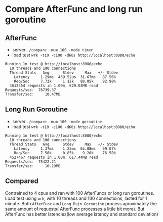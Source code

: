 # Compare AfterFunc and long run goroutine
## AfterFunc
* server `./compare -num 100 -mode timer`
* load test `wrk -t10 -c100 -d60s http://localhost:8080/echo`

```
Running 1m test @ http://localhost:8080/echo
  10 threads and 100 connections
  Thread Stats   Avg      Stdev     Max   +/- Stdev
    Latency     1.29ms  439.52us  31.67ms   87.56%
    Req/Sec     7.72k     1.12k   80.05k    92.90%
  4612454 requests in 1.00m, 629.03MB read
Requests/sec:  76739.37
Transfer/sec:     10.47MB
```

## Long Run Goroutine
* server `./compare -num 100 -mode goroutine`
* load test `wrk -t10 -c100 -d60s http://localhost:8080/echo`

```
Running 1m test @ http://localhost:8080/echo
  10 threads and 100 connections
  Thread Stats   Avg      Stdev     Max   +/- Stdev
    Latency     1.37ms    1.23ms  63.08ms   99.07%
    Req/Sec     7.58k     0.85k    9.20k    76.58%
  4527467 requests in 1.00m, 617.44MB read
Requests/sec:  75422.21
Transfer/sec:     10.29MB
```

## Compared
Contrained to 4 cpus and ran with 100 AfterFuncs or long run goroutines. Load test using `wrk`, with 10 threads and 100 connectioins, lasted for 1 minute.
Both `AfterFunc` and `Long Rujn Goroutine` process aproximately the same amount of requests( AfterFunc processes a little bit more). But AfterFunc has better latencies(low average latency and standard deviation)